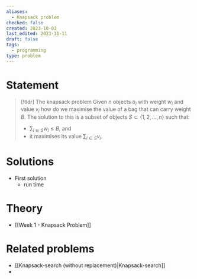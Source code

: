 ```yaml
---
aliases:
  - Knapsack problem
checked: false
created: 2023-10-03
last_edited: 2023-11-11
draft: false
tags:
  - programming
type: problem
---
```

# Statement

> [!tldr] The knapsack problem
> Given $n$ objects $o_i$ with weight $w_i$ and value $v_i$ how do we maximise the value of a bag that can carry weight $B$. The solution to this is a subset of objects $S \subset \{1, 2, \ldots, n\}$ such that:
> - $\sum_{i \in S} w_i \leq B$, and
> - it maximises its value $\sum_{i \in S} v_i$.

# Solutions

- First solution
	- run time

# Theory

- [[Week 1 - Knapsack Problem]]

# Related problems

- [[Knapsack-search (without replacement)|Knapsack-search]]
-
